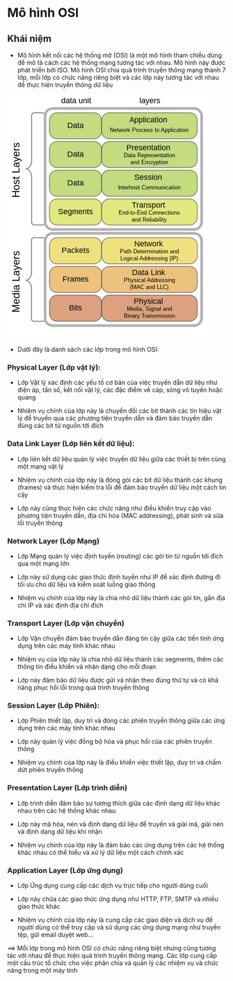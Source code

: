 # Mô hình OSI

## Khái niệm

- Mô hình kết nối các hệ thống mở (OSI) là một mô hình tham chiếu dùng để mô tả cách các hệ thống mạng tương tác với nhau. Mô hình này được phát triển bởi ISO. Mô hình OSI chia quá trình truyền thông mạng thành 7 lớp, mỗi lớp có chức năng riêng biệt và các lớp này tương tác với nhau để thực hiện truyền thông dữ liệu

![](../image/OSI.png)

- Dưới đây là danh sách các lớp trong mô hình OSI:

### Physical Layer (Lớp vật lý):

- Lớp Vật lý xác định các yếu tố cơ bản của việc truyền dẫn dữ liệu như điện áp, tần số, kết nối vật lý, các đặc điểm về cáp, sóng vô tuyến hoặc quang 

- Nhiệm vụ chính của lớp này là chuyển đổi các bit thành các tín hiệu vật lý để truyền qua các phương tiện truyền dẫn và đảm bảo truyền dẫn đúng các bit từ nguồn tới đích

### Data Link Layer (Lớp liên kết dữ liệu):

- Lớp liên kết dữ liệu quản lý việc truyền dữ liệu giữa các thiết bị trên cùng một mạng vật lý 

- Nhiệm vụ chính của lớp này là đóng gói các bit dữ liệu thành các khung (frames) và thực hiện kiểm tra lỗi để đảm bảo truyền dữ liệu một cách tin cậy 

- Lớp này cũng thực hiện các chức năng như điều khiển truy cập vào phương tiện truyền dẫn, địa chỉ hóa (MAC addressing), phát sinh và sửa lỗi truyền thông

### Network Layer (Lớp Mạng)

- Lớp Mạng quản lý việc định tuyến (routing) các gói tin từ nguồn tới đích qua một mạng lớn

- Lớp này sử dụng các giao thức định tuyến như IP để xác định đường đi tối ưu cho dữ liệu và kiểm soát luồng giao thông

- Nhiệm vụ chính của lớp này là chia nhỏ dữ liệu thành các gói tin, gắn địa chỉ IP và xác định địa chỉ đích

### Transport Layer (Lớp vận chuyển)

- Lớp Vận chuyển đảm bảo truyền dẫn đáng tin cậy giữa các tiến tình ứng dụng trên các máy tính khác nhau

- Nhiệm vụ của lớp này là chia nhỏ dữ liệu thành các segments, thêm các thông tin điều khiền và nhận dạng cho mỗi đoạn

- Lớp này đảm bảo dữ liệu được gửi và nhận theo đúng thứ tự và có khả năng phục hồi lỗi trong quá trình truyền thông

### Session Layer (Lớp Phiên):

- Lớp Phiên thiết lập, duy trì và đóng các phiên truyền thông giữa các ứng dụng trên các máy tính khác nhau 

- Lớp này quản lý việc đồng bộ hóa và phục hồi của các phiên truyền thông

- Nhiệm vụ chính của lớp này là điều khiển việc thiết lập, duy trì và chấm dứt phiên truyền thông

### Presentation Layer (Lớp trình diễn)

- Lớp trình diễn đảm bảo sự tương thích giữa các định dạng dữ liệu khác nhau trên các hệ thống khác nhau

- Lớp này mã hóa, nén và định dạng dữ liệu để truyền và giải mã, giải nén và định dạng dữ liệu khi nhận

- Nhiệm vụ chính của lớp này là đảm bảo các ứng dụng trên các hệ thống khác nhau có thể hiểu và xử lý dữ liệu một cách chính xác 

### Application Layer (Lớp ứng dụng)

- Lớp Ứng dụng cung cấp các dịch vụ trực tiếp cho người dùng cuối

- Lớp này chứa các giao thức ứng dụng như HTTP, FTP, SMTP và nhiều giao thức khác 

- Nhiệm vụ chính của lớp này là cung cấp các giao diện và dịch vụ để người dùng có thể truy cập và sử dụng các ứng dụng mạng như truyền tệp, gửi email duyệt web...


==> Mỗi lớp trong mô hình OSI có chức năng riêng biệt nhưng cũng tương tác với nhau để thực hiện quá trình truyền thông mạng. Các lớp cung cấp một cấu trúc tổ chức cho việc phân chia và quản lý các nhiệm vụ và chức năng trong một máy tính

